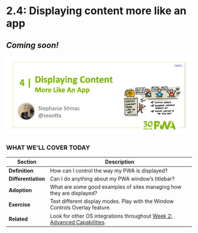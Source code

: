 # 2.4: Displaying content more like an app

## *Coming soon!*

![Placeholder Banner Only. Replace when final assets ready.](_media/day-04.jpg)

### WHAT WE'LL COVER TODAY

| Section | Description |
| ------- | ----------- |
| **Definition** | How can I control the way my PWA is displayed? |
| **Differentiation** | Can I do anything about my PWA window’s titlebar? |
| **Adoption** | What are some good examples of sites managing how they are displayed? |
| **Exercise** | Test different display modes. Play with the Window Controls Overlay feature. |
| **Related** | Look for other OS integrations throughout [Week 2: Advanced Capabilities](../advanced-capabilities). |
